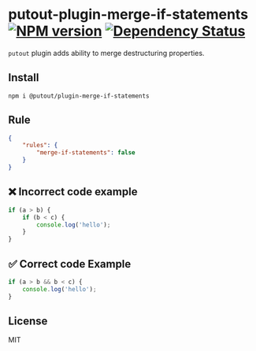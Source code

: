 # putout-plugin-merge-if-statements [![NPM version][NPMIMGURL]][NPMURL] [![Dependency Status][DependencyStatusIMGURL]][DependencyStatusURL]

[NPMIMGURL]:                https://img.shields.io/npm/v/@putout/plugin-merge-if-statements.svg?style=flat&longCache=true
[NPMURL]:                   https://npmjs.org/package/@putout/plugin-merge-if-statements"npm"

[DependencyStatusURL]:      https://david-dm.org/coderaiser/putout?path=packages/plugin-merge-if-statements
[DependencyStatusIMGURL]:   https://david-dm.org/coderaiser/putout.svg?path=packages/plugin-merge-if-statements

`putout` plugin adds ability to merge destructuring properties.

## Install

```
npm i @putout/plugin-merge-if-statements
```

## Rule

```json
{
    "rules": {
        "merge-if-statements": false
    }
}
```

## ❌ Incorrect code example

```js
if (a > b) {
    if (b < c) {
        console.log('hello');
    }
}
```

## ✅ Correct code Example

```js
if (a > b && b < c) {
    console.log('hello');
}
```

## License

MIT

